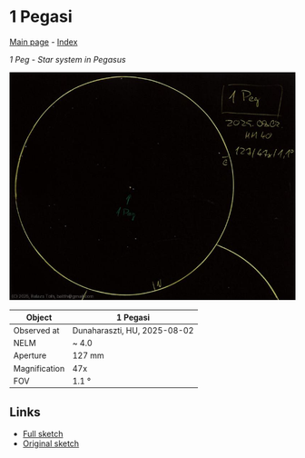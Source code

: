 # 1 Pegasi

[Main page](../index.md) - [Index](../pages/obj_index.md)

_1 Peg_ - _Star system in Pegasus_  

![1 Pegasi](../img/1-peg-20250803.jpg)

Object | 1 Pegasi
-|-
Observed at | Dunaharaszti, HU, 2025-08-02
NELM | ~ 4.0
Aperture | 127 mm
Magnification | 47x
FOV | 1.1 °


## Links

- [Full sketch](../img/1-peg-stf-2841-20250803.jpg)
- [Original sketch](../scan/20250803.jpg)
